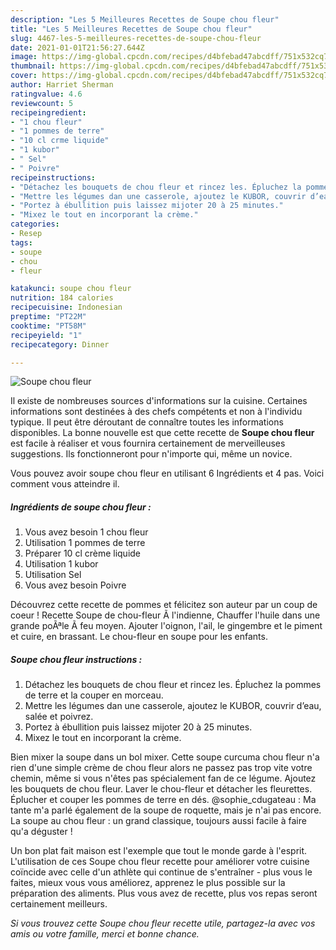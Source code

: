 ```yaml
---
description: "Les 5 Meilleures Recettes de Soupe chou fleur"
title: "Les 5 Meilleures Recettes de Soupe chou fleur"
slug: 4467-les-5-meilleures-recettes-de-soupe-chou-fleur
date: 2021-01-01T21:56:27.644Z
image: https://img-global.cpcdn.com/recipes/d4bfebad47abcdff/751x532cq70/soupe-chou-fleur-photo-principale-de-la-recette.jpg
thumbnail: https://img-global.cpcdn.com/recipes/d4bfebad47abcdff/751x532cq70/soupe-chou-fleur-photo-principale-de-la-recette.jpg
cover: https://img-global.cpcdn.com/recipes/d4bfebad47abcdff/751x532cq70/soupe-chou-fleur-photo-principale-de-la-recette.jpg
author: Harriet Sherman
ratingvalue: 4.6
reviewcount: 5
recipeingredient:
- "1 chou fleur"
- "1 pommes de terre"
- "10 cl crme liquide"
- "1 kubor"
- " Sel"
- " Poivre"
recipeinstructions:
- "Détachez les bouquets de chou fleur et rincez les. Épluchez la pommes de terre et la couper en morceau."
- "Mettre les légumes dan une casserole, ajoutez le KUBOR, couvrir d’eau, salée et poivrez."
- "Portez à ébullition puis laissez mijoter 20 à 25 minutes."
- "Mixez le tout en incorporant la crème."
categories:
- Resep
tags:
- soupe
- chou
- fleur

katakunci: soupe chou fleur 
nutrition: 184 calories
recipecuisine: Indonesian
preptime: "PT22M"
cooktime: "PT58M"
recipeyield: "1"
recipecategory: Dinner

---
```



![Soupe chou fleur](https://img-global.cpcdn.com/recipes/d4bfebad47abcdff/751x532cq70/soupe-chou-fleur-photo-principale-de-la-recette.jpg)

Il existe de nombreuses sources d'informations sur la cuisine. Certaines informations sont destinées à des chefs compétents et non à l'individu typique. Il peut être déroutant de connaître toutes les informations disponibles. La bonne nouvelle est que cette recette de <strong> Soupe chou fleur </strong> est facile à réaliser et vous fournira certainement de merveilleuses suggestions. Ils fonctionneront pour n'importe qui, même un novice.

<!--inarticleads1-->

Vous pouvez avoir soupe chou fleur en utilisant 6 Ingrédients et 4 pas. Voici comment vous atteindre il.

##### Ingrédients de soupe chou fleur :

1. Vous avez besoin 1 chou fleur
1. Utilisation 1 pommes de terre
1. Préparer 10 cl crème liquide
1. Utilisation 1 kubor
1. Utilisation  Sel
1. Vous avez besoin  Poivre


Découvrez cette recette de pommes et félicitez son auteur par un coup de coeur ! Recette Soupe de chou-fleur Ã l&#39;indienne, Chauffer l&#39;huile dans une grande poÃªle Ã feu moyen. Ajouter l&#39;oignon, l&#39;ail, le gingembre et le piment et cuire, en brassant. Le chou-fleur en soupe pour les enfants. 

<!--inarticleads2-->

##### Soupe chou fleur instructions :

1. Détachez les bouquets de chou fleur et rincez les. Épluchez la pommes de terre et la couper en morceau.
1. Mettre les légumes dan une casserole, ajoutez le KUBOR, couvrir d’eau, salée et poivrez.
1. Portez à ébullition puis laissez mijoter 20 à 25 minutes.
1. Mixez le tout en incorporant la crème.


Bien mixer la soupe dans un bol mixer. Cette soupe curcuma chou fleur n&#39;a rien d&#39;une simple crème de chou fleur alors ne passez pas trop vite votre chemin, même si vous n&#39;êtes pas spécialement fan de ce légume. Ajoutez les bouquets de chou fleur. Laver le chou-fleur et détacher les fleurettes. Éplucher et couper les pommes de terre en dés. @sophie_cdugateau : Ma tante m&#39;a parlé également de la soupe de roquette, mais je n&#39;ai pas encore. La soupe au chou fleur : un grand classique, toujours aussi facile à faire qu&#39;a déguster ! 

<!--inarticleads1-->

<p>
Un bon plat fait maison est l'exemple que tout le monde garde à l'esprit. L'utilisation de ces Soupe chou fleur recette pour améliorer votre cuisine coïncide avec celle d'un athlète qui continue de s'entraîner - plus vous le faites, mieux vous vous améliorez, apprenez le plus possible sur la préparation des aliments. Plus vous avez de recette, plus vos repas seront certainement meilleurs.
</p>

<p>
<i>Si vous trouvez cette Soupe chou fleur recette utile, partagez-la avec vos amis ou votre famille, merci et bonne chance.</i>
</p>

